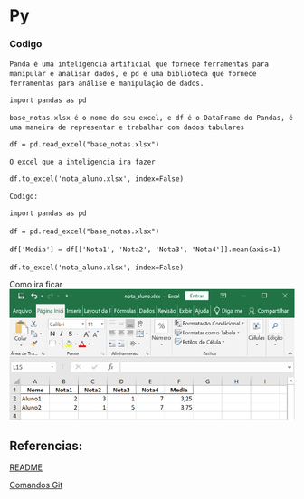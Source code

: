 # Py
### Codigo
`Panda é uma inteligencia artificial que fornece ferramentas para manipular e analisar dados, e pd é uma biblioteca que fornece ferramentas para análise e manipulação de dados.`

```
import pandas as pd
```

`base_notas.xlsx é o nome do seu excel, e df é o DataFrame do Pandas, é uma maneira de representar e trabalhar com dados tabulares `

```
df = pd.read_excel("base_notas.xlsx")
```

`O excel que a inteligencia ira fazer`

```
df.to_excel('nota_aluno.xlsx', index=False)
```

`Codigo:`

```
import pandas as pd

df = pd.read_excel("base_notas.xlsx")

df['Media'] = df[['Nota1', 'Nota2', 'Nota3', 'Nota4']].mean(axis=1)

df.to_excel('nota_aluno.xlsx', index=False)

```

Como ira ficar
![Excel](Excel.png)









## Referencias:
[README](README.md)

[Comandos Git](ComandosGit.md)
